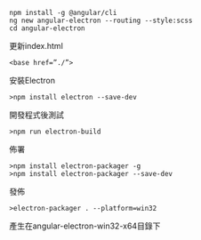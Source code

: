 ```
npm install -g @angular/cli
ng new angular-electron --routing --style:scss
cd angular-electron
```
更新index.html
```
<base href=”./”>
```
安裝Electron
```
>npm install electron --save-dev
```
開發程式後測試
```
>npm run electron-build
```
佈署
```
>npm install electron-packager -g
>npm install electron-packager --save-dev
```
發佈
```
>electron-packager . --platform=win32
```
產生在angular-electron-win32-x64目錄下
